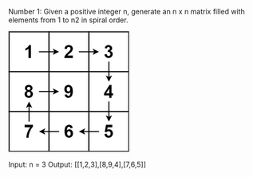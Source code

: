 Number 1:
Given a positive integer n, generate an n x n matrix filled with elements from 1 to n2 in spiral order.

![spiral](../picts/spiraln.png)

Input: n = 3
Output: [[1,2,3],[8,9,4],[7,6,5]]
